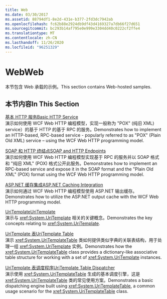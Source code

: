 ```yaml
---
title: Web
ms.date: 03/30/2017
ms.assetid: 88794df1-8e2d-431e-b377-2fd3dc7942ab
ms.openlocfilehash: fc62b88e2924db9df43d4169327a7db66f27d651
ms.sourcegitcommit: bc293b14af795e0e999e3304dd40c0222cf2ffe4
ms.translationtype: MT
ms.contentlocale: zh-CN
ms.lasthandoff: 11/26/2020
ms.locfileid: "96251329"
---
```

# <a name="web"></a><span data-ttu-id="f1eac-102">Web</span><span class="sxs-lookup"><span data-stu-id="f1eac-102">Web</span></span>

<span data-ttu-id="f1eac-103">本节包含 Web 承载的示例。</span><span class="sxs-lookup"><span data-stu-id="f1eac-103">This section contains Web-hosted samples.</span></span>  
  
## <a name="in-this-section"></a><span data-ttu-id="f1eac-104">本节内容</span><span class="sxs-lookup"><span data-stu-id="f1eac-104">In This Section</span></span>
  
 [<span data-ttu-id="f1eac-105">基本 HTTP 服务</span><span class="sxs-lookup"><span data-stu-id="f1eac-105">Basic HTTP Service</span></span>](basic-http-service.md)  
 <span data-ttu-id="f1eac-106">演示如何使用 WCF Web HTTP 编程模型，实现一般称为 "POX" (纯旧 XML) service）的基于 HTTP 的基于 RPC 的服务。</span><span class="sxs-lookup"><span data-stu-id="f1eac-106">Demonstrates how to implement an HTTP-based, RPC-based service - popularly referred to as "POX" (Plain Old XML) service – using the WCF Web HTTP programming model.</span></span>
  
 [<span data-ttu-id="f1eac-107">SOAP 和 HTTP 终结点</span><span class="sxs-lookup"><span data-stu-id="f1eac-107">SOAP and HTTP Endpoints</span></span>](soap-and-http-endpoints.md)  
 <span data-ttu-id="f1eac-108">演示如何使用 WCF Web HTTP 编程模型实现基于 RPC 的服务并以 SOAP 格式和 "纯旧 XML" (POX) 格式公开此服务。</span><span class="sxs-lookup"><span data-stu-id="f1eac-108">Demonstrates how to implement an RPC-based service and expose it in the SOAP format and the "Plain Old XML" (POX) format using the WCF Web HTTP programming model.</span></span>  
  
 [<span data-ttu-id="f1eac-109">ASP.NET 缓存集成</span><span class="sxs-lookup"><span data-stu-id="f1eac-109">ASP.NET Caching Integration</span></span>](aspnet-caching-integration.md)  
 <span data-ttu-id="f1eac-110">演示如何通过 WCF Web HTTP 编程模型使用 ASP.NET 输出缓存。</span><span class="sxs-lookup"><span data-stu-id="f1eac-110">Demonstrates how to utilize the ASP.NET output cache with the WCF Web HTTP programming model.</span></span>  
  
 [<span data-ttu-id="f1eac-111">UriTemplate</span><span class="sxs-lookup"><span data-stu-id="f1eac-111">UriTemplate</span></span>](uritemplate-sample.md)  
 <span data-ttu-id="f1eac-112">演示与 <xref:System.UriTemplate> 相关的关键概念。</span><span class="sxs-lookup"><span data-stu-id="f1eac-112">Demonstrates the key concepts relating to <xref:System.UriTemplate>.</span></span>  
  
 [<span data-ttu-id="f1eac-113">UriTemplate 表</span><span class="sxs-lookup"><span data-stu-id="f1eac-113">UriTemplate Table</span></span>](uritemplate-table-sample.md)  
 <span data-ttu-id="f1eac-114">演示 <xref:System.UriTemplateTable> 类如何提供类似字典的关联表结构，用于处理一组 <xref:System.UriTemplate> 实例。</span><span class="sxs-lookup"><span data-stu-id="f1eac-114">Demonstrates how the <xref:System.UriTemplateTable> class provides a dictionary-like associative table structure for working with a set of <xref:System.UriTemplate> instances.</span></span>  
  
 [<span data-ttu-id="f1eac-115">UriTemplate 表调度程序</span><span class="sxs-lookup"><span data-stu-id="f1eac-115">UriTemplate Table Dispatcher</span></span>](uritemplate-table-dispatcher-sample.md)  
 <span data-ttu-id="f1eac-116">演示使用 <xref:System.UriTemplateTable> 生成的基本调度引擎，这是 <xref:System.UriTemplateTable> 类的常见使用方案。</span><span class="sxs-lookup"><span data-stu-id="f1eac-116">Demonstrates a basic dispatching engine built using <xref:System.UriTemplateTable>, a common usage scenario for the <xref:System.UriTemplateTable> class.</span></span>
